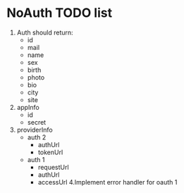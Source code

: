 # NoAuth TODO list

1. Auth should return:
	* id
	* mail
	* name
	* sex
	* birth
	* photo
	* bio
	* city
	* site
2. appInfo
	* id
	* secret
3. providerInfo
	* auth 2
		* authUrl
		* tokenUrl
	* auth 1
		* requestUrl
		* authUrl
		* accessUrl
4.Implement error handler for oauth 1
